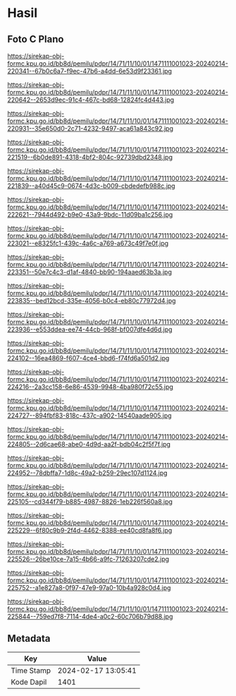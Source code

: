 # Hasil

## Foto C Plano

https://sirekap-obj-formc.kpu.go.id/bb8d/pemilu/pdpr/14/71/11/10/01/1471111001023-20240214-220341--67b0c6a7-f9ec-47b6-a4dd-6e53d9f23361.jpg

https://sirekap-obj-formc.kpu.go.id/bb8d/pemilu/pdpr/14/71/11/10/01/1471111001023-20240214-220642--2653d9ec-91c4-467c-bd68-12824fc4d443.jpg

https://sirekap-obj-formc.kpu.go.id/bb8d/pemilu/pdpr/14/71/11/10/01/1471111001023-20240214-220931--35e650d0-2c71-4232-9497-aca61a843c92.jpg

https://sirekap-obj-formc.kpu.go.id/bb8d/pemilu/pdpr/14/71/11/10/01/1471111001023-20240214-221519--6b0de891-4318-4bf2-804c-92739dbd2348.jpg

https://sirekap-obj-formc.kpu.go.id/bb8d/pemilu/pdpr/14/71/11/10/01/1471111001023-20240214-221839--a40d45c9-0674-4d3c-b009-cbdedefb988c.jpg

https://sirekap-obj-formc.kpu.go.id/bb8d/pemilu/pdpr/14/71/11/10/01/1471111001023-20240214-222621--7944d492-b9e0-43a9-9bdc-11d09ba1c256.jpg

https://sirekap-obj-formc.kpu.go.id/bb8d/pemilu/pdpr/14/71/11/10/01/1471111001023-20240214-223021--e8325fc1-439c-4a6c-a769-a673c49f7e0f.jpg

https://sirekap-obj-formc.kpu.go.id/bb8d/pemilu/pdpr/14/71/11/10/01/1471111001023-20240214-223351--50e7c4c3-d1af-4840-bb90-194aaed63b3a.jpg

https://sirekap-obj-formc.kpu.go.id/bb8d/pemilu/pdpr/14/71/11/10/01/1471111001023-20240214-223835--bed12bcd-335e-4056-b0c4-eb80c77972d4.jpg

https://sirekap-obj-formc.kpu.go.id/bb8d/pemilu/pdpr/14/71/11/10/01/1471111001023-20240214-223936--e553ddea-ee74-44cb-968f-bf007dfe4d6d.jpg

https://sirekap-obj-formc.kpu.go.id/bb8d/pemilu/pdpr/14/71/11/10/01/1471111001023-20240214-224102--16ea4869-f607-4ce4-bbd6-f74fd6a501d2.jpg

https://sirekap-obj-formc.kpu.go.id/bb8d/pemilu/pdpr/14/71/11/10/01/1471111001023-20240214-224216--2a3cc158-6e86-4539-9948-4ba980f72c55.jpg

https://sirekap-obj-formc.kpu.go.id/bb8d/pemilu/pdpr/14/71/11/10/01/1471111001023-20240214-224727--894fbf83-818c-437c-a902-14540aade905.jpg

https://sirekap-obj-formc.kpu.go.id/bb8d/pemilu/pdpr/14/71/11/10/01/1471111001023-20240214-224805--2d6cae68-abe0-4d9d-aa2f-bdb04c2f5f7f.jpg

https://sirekap-obj-formc.kpu.go.id/bb8d/pemilu/pdpr/14/71/11/10/01/1471111001023-20240214-224952--78dbffa7-1d8c-49a2-b259-29ec107d1124.jpg

https://sirekap-obj-formc.kpu.go.id/bb8d/pemilu/pdpr/14/71/11/10/01/1471111001023-20240214-225105--cd344f79-b885-4987-8826-1eb226f560a8.jpg

https://sirekap-obj-formc.kpu.go.id/bb8d/pemilu/pdpr/14/71/11/10/01/1471111001023-20240214-225229--6f80c9b9-2f4d-4462-8388-ee40cd8fa8f6.jpg

https://sirekap-obj-formc.kpu.go.id/bb8d/pemilu/pdpr/14/71/11/10/01/1471111001023-20240214-225526--26be10ce-7a15-4b66-a9fc-71263207cde2.jpg

https://sirekap-obj-formc.kpu.go.id/bb8d/pemilu/pdpr/14/71/11/10/01/1471111001023-20240214-225752--a1e827a8-0f97-47e9-97a0-10b4a928c0d4.jpg

https://sirekap-obj-formc.kpu.go.id/bb8d/pemilu/pdpr/14/71/11/10/01/1471111001023-20240214-225844--759ed7f8-7114-4de4-a0c2-60c706b79d88.jpg


## Metadata

| Key        | Value               |
| ---------- | ------------------- |
| Time Stamp | 2024-02-17 13:05:41 |
| Kode Dapil | 1401                |



